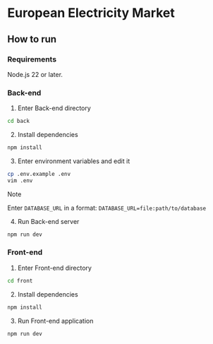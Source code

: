 # European Electricity Market

## How to run

### Requirements

Node.js 22 or later.

### Back-end

1. Enter Back-end directory

```bash
cd back
```

2. Install dependencies

```bash
npm install
```

3. Enter environment variables and edit it

```bash
cp .env.example .env
vim .env
```

> [!NOTE]
> Enter `DATABASE_URL` in a format:
> `DATABASE_URL=file:path/to/database`

4. Run Back-end server

```bash
npm run dev
```

### Front-end

1. Enter Front-end directory

```bash
cd front
```

2. Install dependencies

```bash
npm install
```

3. Run Front-end application

```bash
npm run dev
```
